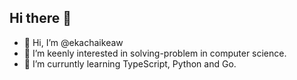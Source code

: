 ## Hi there 👋

* 👋 Hi, I’m @ekachaikeaw
* 👀 I’m keenly interested in solving-problem in computer science.
* 🌱 I’m curruntly learning TypeScript, Python and Go.
<!--
**ekachaikeaw/ekachaikeaw** is a ✨ _special_ ✨ repository because its `README.md` (this file) appears on your GitHub profile.

Here are some ideas to get you started:

- 🔭 I’m currently working on ...
- 🌱 I’m currently learning ...
- 👯 I’m looking to collaborate on ...
- 🤔 I’m looking for help with ...
- 💬 Ask me about ...
- 📫 How to reach me: ...
- 😄 Pronouns: ...
- ⚡ Fun fact: ...
-->
